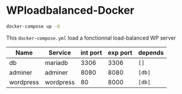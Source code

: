# WPloadbalanced-Docker

```bash
docker-compose up -d
```

This `docker-compose.yml` load a fonctionnal load-balanced WP server

Name |Service | int port | exp port | depends |
-|-|-|-|-|
db | mariadb | 3306 | 3306 | `[]`|
adminer | adminer | 8080 | 8080 | `[db]`|
wordpress | wordpress | 80 | 8000 | `[db]` |

